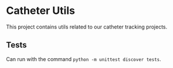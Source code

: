 # Catheter Utils

This project contains utils related to our catheter tracking projects.

## Tests

Can run with the command `python -m unittest discover tests`.